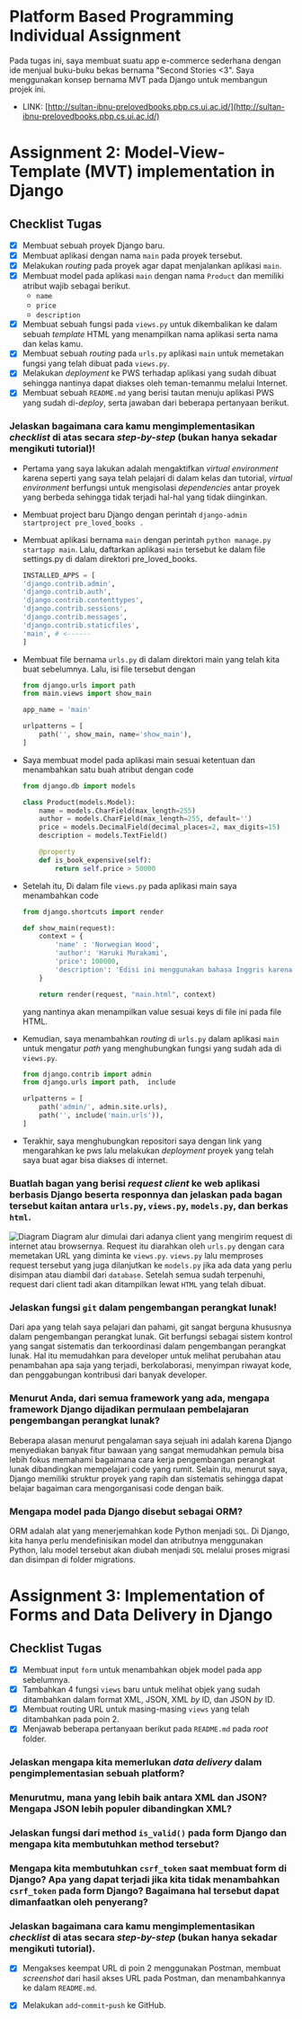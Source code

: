 # Platform Based Programming Individual Assignment

Pada tugas ini, saya membuat suatu app e-commerce sederhana dengan ide menjual buku-buku bekas bernama "Second Stories <3". Saya menggunakan konsep bernama MVT pada Django untuk membangun projek ini.

- LINK: [http://sultan-ibnu-prelovedbooks.pbp.cs.ui.ac.id/](http://sultan-ibnu-prelovedbooks.pbp.cs.ui.ac.id/)

# Assignment 2: Model-View-Template (MVT) implementation in Django
## Checklist Tugas

- [x] Membuat sebuah proyek Django baru.
- [x] Membuat aplikasi dengan nama `main` pada proyek tersebut.
- [x] Melakukan _routing_ pada proyek agar dapat menjalankan aplikasi `main`.
- [x] Membuat model pada aplikasi `main` dengan nama `Product` dan memiliki atribut wajib sebagai berikut.
  - `name`
  - `price`
  - `description`
- [x] Membuat sebuah fungsi pada `views.py` untuk dikembalikan ke dalam sebuah _template_ HTML yang menampilkan nama aplikasi serta nama dan kelas kamu.
- [x] Membuat sebuah _routing_ pada `urls.py` aplikasi `main` untuk memetakan fungsi yang telah dibuat pada `views.py`.
- [x] Melakukan _deployment_ ke PWS terhadap aplikasi yang sudah dibuat sehingga nantinya dapat diakses oleh teman-temanmu melalui Internet.
- [x] Membuat sebuah `README.md` yang berisi tautan menuju aplikasi PWS yang sudah di-_deploy_, serta jawaban dari beberapa pertanyaan berikut.

### Jelaskan bagaimana cara kamu mengimplementasikan _checklist_ di atas secara _step-by-step_ (bukan hanya sekadar mengikuti tutorial)!

- Pertama yang saya lakukan adalah mengaktifkan _virtual environment_ karena seperti yang saya telah pelajari di dalam kelas dan tutorial, _virtual environment_ berfungsi untuk mengisolasi _dependencies_ antar proyek yang berbeda sehingga tidak terjadi hal-hal yang tidak diinginkan.

- Membuat project baru Django dengan perintah `django-admin startproject pre_loved_books .`

- Membuat aplikasi bernama `main` dengan perintah `python manage.py startapp main`. Lalu, daftarkan aplikasi `main` tersebut ke dalam file settings.py di dalam direktori pre_loved_books.

  ```python
  INSTALLED_APPS = [
  'django.contrib.admin',
  'django.contrib.auth',
  'django.contrib.contenttypes',
  'django.contrib.sessions',
  'django.contrib.messages',
  'django.contrib.staticfiles',
  'main', # <------
  ]
  ```

- Membuat file bernama `urls.py` di dalam direktori main yang telah kita buat sebelumnya. Lalu, isi file tersebut dengan

    ```python
	from django.urls import path
    from main.views import show_main

    app_name = 'main'

    urlpatterns = [
        path('', show_main, name='show_main'),
    ]
    ```

* Saya membuat model pada aplikasi main sesuai ketentuan dan menambahkan satu buah atribut dengan code

    ```python
	from django.db import models

    class Product(models.Model):
        name = models.CharField(max_length=255)
        author = models.CharField(max_length=255, default='')
        price = models.DecimalField(decimal_places=2, max_digits=15)
        description = models.TextField()

        @property
        def is_book_expensive(self):
            return self.price > 50000
    ```

* Setelah itu, Di dalam file `views.py` pada aplikasi main saya menambahkan code
    ```python
	from django.shortcuts import render

    def show_main(request):
        context = {
            'name' : 'Norwegian Wood',
            'author': 'Haruki Murakami',
            'price': 100000,
            'description': 'Edisi ini menggunakan bahasa Inggris karena merupakan barang impor. Hanya dibaca oleh diri sendiri dan selalu tersimpan rapih. Tidak ada kerusakan apapun kecuali kertasnya yang mulai menguning.'
        }

        return render(request, "main.html", context)
    ```
  yang nantinya akan menampilkan value sesuai keys di file ini pada file HTML.

* Kemudian, saya menambahkan _routing_ di `urls.py` dalam aplikasi `main` untuk mengatur _path_ yang menghubungkan fungsi yang sudah ada di `views.py`.
    ```python
	from django.contrib import admin
    from django.urls import path,  include

    urlpatterns = [
        path('admin/', admin.site.urls),
        path('', include('main.urls')),
    ]
    ```

* Terakhir, saya menghubungkan repositori saya dengan link yang mengarahkan ke pws lalu melakukan _deployment_ proyek yang telah saya buat agar bisa diakses di internet.

### Buatlah bagan yang berisi _request client_ ke web aplikasi berbasis Django beserta responnya dan jelaskan pada bagan tersebut kaitan antara `urls.py`, `views.py`, `models.py`, dan berkas `html`.
![Diagram](diagrams.png)
Diagram alur dimulai dari adanya client yang mengirim request di internet atau browsernya. Request itu diarahkan oleh `urls.py` dengan cara memetakan URL yang diminta ke `views.py`. `views.py` lalu memproses request tersebut yang juga dilanjutkan ke `models.py` jika ada data yang perlu disimpan atau diambil dari `database`. Setelah semua sudah terpenuhi, request dari client tadi akan ditampilkan lewat `HTML` yang telah dibuat.

### Jelaskan fungsi `git` dalam pengembangan perangkat lunak!
Dari apa yang telah saya pelajari dan pahami, git sangat berguna khususnya dalam pengembangan perangkat lunak. Git berfungsi sebagai sistem kontrol yang sangat sistematis dan terkoordinasi dalam pengembangan perangkat lunak. Hal itu memudahkan para developer untuk melihat perubahan atau penambahan apa saja yang terjadi, berkolaborasi, menyimpan riwayat kode, dan penggabungan kontribusi dari banyak developer. 

### Menurut Anda, dari semua framework yang ada, mengapa framework Django dijadikan permulaan pembelajaran pengembangan perangkat lunak?
Beberapa alasan menurut pengalaman saya sejuah ini adalah karena Django menyediakan banyak fitur bawaan yang sangat memudahkan pemula bisa lebih fokus memahami bagaimana cara kerja pengembangan perangkat lunak dibandingkan mempelajari code yang rumit. Selain itu, menurut saya, Django memiliki struktur proyek yang rapih dan sistematis sehingga dapat belajar bagaiman cara mengorganisasi code dengan baik.

### Mengapa model pada Django disebut sebagai ORM?
ORM adalah alat yang menerjemahkan kode Python menjadi `SQL`. Di Django, kita hanya perlu mendefinisikan model dan atributnya menggunakan Python, lalu model tersebut akan diubah menjadi `SQL` melalui proses migrasi dan disimpan di folder migrations.


# Assignment 3: Implementation of Forms and Data Delivery in Django
## Checklist Tugas

- [x] Membuat input `form` untuk menambahkan objek model pada app sebelumnya.
- [x] Tambahkan 4 fungsi `views` baru untuk melihat objek yang sudah ditambahkan dalam format XML, JSON, XML _by_ ID, dan JSON _by_ ID.
- [x] Membuat routing URL untuk masing-masing `views` yang telah ditambahkan pada poin 2.
- [x] Menjawab beberapa pertanyaan berikut pada `README.md` pada _root_ folder.

### Jelaskan mengapa kita memerlukan _data delivery_ dalam pengimplementasian sebuah platform?

### Menurutmu, mana yang lebih baik antara XML dan JSON? Mengapa JSON lebih populer dibandingkan XML?

### Jelaskan fungsi dari method `is_valid()` pada form Django dan mengapa kita membutuhkan method tersebut?

### Mengapa kita membutuhkan `csrf_token` saat membuat form di Django? Apa yang dapat terjadi jika kita tidak menambahkan `csrf_token` pada form Django? Bagaimana hal tersebut dapat dimanfaatkan oleh penyerang?

### Jelaskan bagaimana cara kamu mengimplementasikan _checklist_ di atas secara _step-by-step_ (bukan hanya sekadar mengikuti tutorial).

- [x] Mengakses keempat URL di poin 2 menggunakan Postman, membuat _screenshot_ dari hasil akses URL pada Postman, dan menambahkannya ke dalam `README.md`.

- [x] Melakukan `add`-`commit`-`push` ke GitHub.